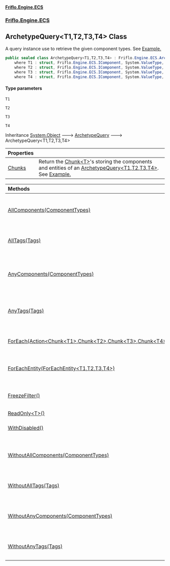 #### [Friflo.Engine.ECS](index.md 'index')
### [Friflo.Engine.ECS](Friflo.Engine.ECS.md 'Friflo.Engine.ECS')

## ArchetypeQuery<T1,T2,T3,T4> Class

A query instance use to retrieve the given component types.
See <a href="https://github.com/friflo/Friflo.Json.Fliox/wiki/Examples-~-General#query-entities">Example.</a>

```csharp
public sealed class ArchetypeQuery<T1,T2,T3,T4> : Friflo.Engine.ECS.ArchetypeQuery
    where T1 : struct, Friflo.Engine.ECS.IComponent, System.ValueType, System.ValueType
    where T2 : struct, Friflo.Engine.ECS.IComponent, System.ValueType, System.ValueType
    where T3 : struct, Friflo.Engine.ECS.IComponent, System.ValueType, System.ValueType
    where T4 : struct, Friflo.Engine.ECS.IComponent, System.ValueType, System.ValueType
```
#### Type parameters

<a name='Friflo.Engine.ECS.ArchetypeQuery_T1,T2,T3,T4_.T1'></a>

`T1`

<a name='Friflo.Engine.ECS.ArchetypeQuery_T1,T2,T3,T4_.T2'></a>

`T2`

<a name='Friflo.Engine.ECS.ArchetypeQuery_T1,T2,T3,T4_.T3'></a>

`T3`

<a name='Friflo.Engine.ECS.ArchetypeQuery_T1,T2,T3,T4_.T4'></a>

`T4`

Inheritance [System.Object](https://docs.microsoft.com/en-us/dotnet/api/System.Object 'System.Object') &#129106; [ArchetypeQuery](ArchetypeQuery.md 'Friflo.Engine.ECS.ArchetypeQuery') &#129106; ArchetypeQuery<T1,T2,T3,T4>

| Properties | |
| :--- | :--- |
| [Chunks](ArchetypeQuery_T1,T2,T3,T4_.Chunks.md 'Friflo.Engine.ECS.ArchetypeQuery<T1,T2,T3,T4>.Chunks') | Return the [Chunk&lt;T&gt;](Chunk_T_.md 'Friflo.Engine.ECS.Chunk<T>')'s storing the components and entities of an [ArchetypeQuery&lt;T1,T2,T3,T4&gt;](ArchetypeQuery_T1,T2,T3,T4_.md 'Friflo.Engine.ECS.ArchetypeQuery<T1,T2,T3,T4>').<br/> See <a href="https://github.com/friflo/Friflo.Json.Fliox/wiki/Examples-~-Optimization#enumerate-query-chunks">Example.</a> |

| Methods | |
| :--- | :--- |
| [AllComponents(ComponentTypes)](ArchetypeQuery_T1,T2,T3,T4_.AllComponents(ComponentTypes).md 'Friflo.Engine.ECS.ArchetypeQuery<T1,T2,T3,T4>.AllComponents(Friflo.Engine.ECS.ComponentTypes)') | A query result will contain only entities having all passed [componentTypes](ArchetypeQuery_T1,T2,T3,T4_.AllComponents(ComponentTypes).md#Friflo.Engine.ECS.ArchetypeQuery_T1,T2,T3,T4_.AllComponents(Friflo.Engine.ECS.ComponentTypes).componentTypes 'Friflo.Engine.ECS.ArchetypeQuery<T1,T2,T3,T4>.AllComponents(Friflo.Engine.ECS.ComponentTypes).componentTypes'). |
| [AllTags(Tags)](ArchetypeQuery_T1,T2,T3,T4_.AllTags(Tags).md 'Friflo.Engine.ECS.ArchetypeQuery<T1,T2,T3,T4>.AllTags(Friflo.Engine.ECS.Tags)') | A query result will contain only entities having all passed [tags](ArchetypeQuery_T1,T2,T3,T4_.AllTags(Tags).md#Friflo.Engine.ECS.ArchetypeQuery_T1,T2,T3,T4_.AllTags(Friflo.Engine.ECS.Tags).tags 'Friflo.Engine.ECS.ArchetypeQuery<T1,T2,T3,T4>.AllTags(Friflo.Engine.ECS.Tags).tags'). |
| [AnyComponents(ComponentTypes)](ArchetypeQuery_T1,T2,T3,T4_.AnyComponents(ComponentTypes).md 'Friflo.Engine.ECS.ArchetypeQuery<T1,T2,T3,T4>.AnyComponents(Friflo.Engine.ECS.ComponentTypes)') | A query result will contain only entities having any of the the passed [componentTypes](ArchetypeQuery_T1,T2,T3,T4_.AnyComponents(ComponentTypes).md#Friflo.Engine.ECS.ArchetypeQuery_T1,T2,T3,T4_.AnyComponents(Friflo.Engine.ECS.ComponentTypes).componentTypes 'Friflo.Engine.ECS.ArchetypeQuery<T1,T2,T3,T4>.AnyComponents(Friflo.Engine.ECS.ComponentTypes).componentTypes'). |
| [AnyTags(Tags)](ArchetypeQuery_T1,T2,T3,T4_.AnyTags(Tags).md 'Friflo.Engine.ECS.ArchetypeQuery<T1,T2,T3,T4>.AnyTags(Friflo.Engine.ECS.Tags)') | A query result will contain only entities having any of the the passed [tags](ArchetypeQuery_T1,T2,T3,T4_.AnyTags(Tags).md#Friflo.Engine.ECS.ArchetypeQuery_T1,T2,T3,T4_.AnyTags(Friflo.Engine.ECS.Tags).tags 'Friflo.Engine.ECS.ArchetypeQuery<T1,T2,T3,T4>.AnyTags(Friflo.Engine.ECS.Tags).tags'). |
| [ForEach(Action&lt;Chunk&lt;T1&gt;,Chunk&lt;T2&gt;,Chunk&lt;T3&gt;,Chunk&lt;T4&gt;,ChunkEntities&gt;)](ArchetypeQuery_T1,T2,T3,T4_.ForEach(Action_Chunk_T1_,Chunk_T2_,Chunk_T3_,Chunk_T4_,ChunkEntities_).md 'Friflo.Engine.ECS.ArchetypeQuery<T1,T2,T3,T4>.ForEach(System.Action<Friflo.Engine.ECS.Chunk<T1>,Friflo.Engine.ECS.Chunk<T2>,Friflo.Engine.ECS.Chunk<T3>,Friflo.Engine.ECS.Chunk<T4>,Friflo.Engine.ECS.ChunkEntities>)') | Returns a [QueryJob](QueryJob.md 'Friflo.Engine.ECS.QueryJob') that enables [Parallel](JobExecution.md#Friflo.Engine.ECS.JobExecution.Parallel 'Friflo.Engine.ECS.JobExecution.Parallel') query execution. |
| [ForEachEntity(ForEachEntity&lt;T1,T2,T3,T4&gt;)](ArchetypeQuery_T1,T2,T3,T4_.ForEachEntity(ForEachEntity_T1,T2,T3,T4_).md 'Friflo.Engine.ECS.ArchetypeQuery<T1,T2,T3,T4>.ForEachEntity(Friflo.Engine.ECS.ForEachEntity<T1,T2,T3,T4>)') | Executes the given [lambda](ArchetypeQuery_T1,T2,T3,T4_.ForEachEntity(ForEachEntity_T1,T2,T3,T4_).md#Friflo.Engine.ECS.ArchetypeQuery_T1,T2,T3,T4_.ForEachEntity(Friflo.Engine.ECS.ForEachEntity_T1,T2,T3,T4_).lambda 'Friflo.Engine.ECS.ArchetypeQuery<T1,T2,T3,T4>.ForEachEntity(Friflo.Engine.ECS.ForEachEntity<T1,T2,T3,T4>).lambda') for each entity in the query result. |
| [FreezeFilter()](ArchetypeQuery_T1,T2,T3,T4_.FreezeFilter().md 'Friflo.Engine.ECS.ArchetypeQuery<T1,T2,T3,T4>.FreezeFilter()') | The query [Filter](ArchetypeQuery.Filter.md 'Friflo.Engine.ECS.ArchetypeQuery.Filter') cannot be changed anymore. |
| [ReadOnly&lt;T&gt;()](ArchetypeQuery_T1,T2,T3,T4_.ReadOnly_T_().md 'Friflo.Engine.ECS.ArchetypeQuery<T1,T2,T3,T4>.ReadOnly<T>()') | |
| [WithDisabled()](ArchetypeQuery_T1,T2,T3,T4_.WithDisabled().md 'Friflo.Engine.ECS.ArchetypeQuery<T1,T2,T3,T4>.WithDisabled()') | A query result will contain [Disabled](Disabled.md 'Friflo.Engine.ECS.Disabled') entities. |
| [WithoutAllComponents(ComponentTypes)](ArchetypeQuery_T1,T2,T3,T4_.WithoutAllComponents(ComponentTypes).md 'Friflo.Engine.ECS.ArchetypeQuery<T1,T2,T3,T4>.WithoutAllComponents(Friflo.Engine.ECS.ComponentTypes)') | Entities having all passed [componentTypes](ArchetypeQuery_T1,T2,T3,T4_.WithoutAllComponents(ComponentTypes).md#Friflo.Engine.ECS.ArchetypeQuery_T1,T2,T3,T4_.WithoutAllComponents(Friflo.Engine.ECS.ComponentTypes).componentTypes 'Friflo.Engine.ECS.ArchetypeQuery<T1,T2,T3,T4>.WithoutAllComponents(Friflo.Engine.ECS.ComponentTypes).componentTypes') are excluded from query result. |
| [WithoutAllTags(Tags)](ArchetypeQuery_T1,T2,T3,T4_.WithoutAllTags(Tags).md 'Friflo.Engine.ECS.ArchetypeQuery<T1,T2,T3,T4>.WithoutAllTags(Friflo.Engine.ECS.Tags)') | Entities having all passed [tags](ArchetypeQuery_T1,T2,T3,T4_.WithoutAllTags(Tags).md#Friflo.Engine.ECS.ArchetypeQuery_T1,T2,T3,T4_.WithoutAllTags(Friflo.Engine.ECS.Tags).tags 'Friflo.Engine.ECS.ArchetypeQuery<T1,T2,T3,T4>.WithoutAllTags(Friflo.Engine.ECS.Tags).tags') are excluded from query result. |
| [WithoutAnyComponents(ComponentTypes)](ArchetypeQuery_T1,T2,T3,T4_.WithoutAnyComponents(ComponentTypes).md 'Friflo.Engine.ECS.ArchetypeQuery<T1,T2,T3,T4>.WithoutAnyComponents(Friflo.Engine.ECS.ComponentTypes)') | Entities having any of the passed [componentTypes](ArchetypeQuery_T1,T2,T3,T4_.WithoutAnyComponents(ComponentTypes).md#Friflo.Engine.ECS.ArchetypeQuery_T1,T2,T3,T4_.WithoutAnyComponents(Friflo.Engine.ECS.ComponentTypes).componentTypes 'Friflo.Engine.ECS.ArchetypeQuery<T1,T2,T3,T4>.WithoutAnyComponents(Friflo.Engine.ECS.ComponentTypes).componentTypes') are excluded from query result. |
| [WithoutAnyTags(Tags)](ArchetypeQuery_T1,T2,T3,T4_.WithoutAnyTags(Tags).md 'Friflo.Engine.ECS.ArchetypeQuery<T1,T2,T3,T4>.WithoutAnyTags(Friflo.Engine.ECS.Tags)') | Entities having any of the passed [tags](ArchetypeQuery_T1,T2,T3,T4_.WithoutAnyTags(Tags).md#Friflo.Engine.ECS.ArchetypeQuery_T1,T2,T3,T4_.WithoutAnyTags(Friflo.Engine.ECS.Tags).tags 'Friflo.Engine.ECS.ArchetypeQuery<T1,T2,T3,T4>.WithoutAnyTags(Friflo.Engine.ECS.Tags).tags') are excluded from query result. |
